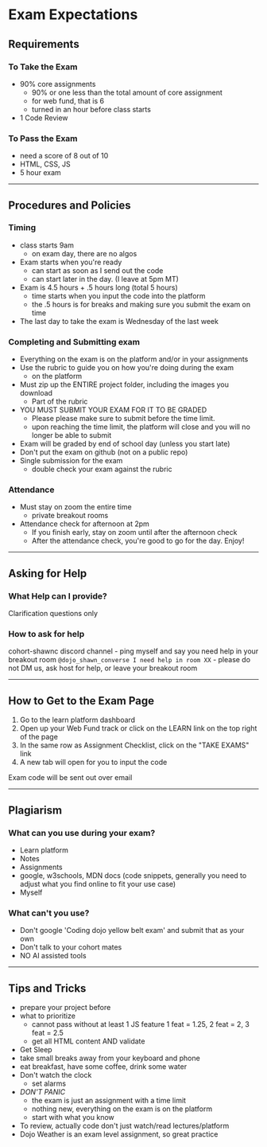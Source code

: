 # Exam Expectations

## Requirements

### To Take the Exam

- 90% core assignments
  - 90% or one less than the total amount of core assignment
  - for web fund, that is 6
  - turned in an hour before class starts
- 1 Code Review

### To Pass the Exam

- need a score of 8 out of 10
- HTML, CSS, JS
- 5 hour exam

---

## Procedures and Policies

### Timing

- class starts 9am
  - on exam day, there are no algos
- Exam starts when you're ready
  - can start as soon as I send out the code
  - can start later in the day. (I leave at 5pm MT)
- Exam is 4.5 hours + .5 hours long (total 5 hours)
  - time starts when you input the code into the platform
  - the .5 hours is for breaks and making sure you submit the exam on time
- The last day to take the exam is Wednesday of the last week

### Completing and Submitting exam

- Everything on the exam is on the platform and/or in your assignments
- Use the rubric to guide you on how you're doing during the exam
  - on the platform
- Must zip up the ENTIRE project folder, including the images you download
  - Part of the rubric
- YOU MUST SUBMIT YOUR EXAM FOR IT TO BE GRADED
  - Please please make sure to submit before the time limit.
  - upon reaching the time limit, the platform will close and you will no longer be able to submit
- Exam will be graded by end of school day (unless you start late)
- Don't put the exam on github (not on a public repo)
- Single submission for the exam
  - double check your exam against the rubric

### Attendance

- Must stay on zoom the entire time
  - private breakout rooms
- Attendance check for afternoon at 2pm
  - If you finish early, stay on zoom until after the afternoon check
  - After the attendance check, you're good to go for the day. Enjoy!

---

## Asking for Help

### What Help can I provide?

Clarification questions only

### How to ask for help

cohort-shawnc discord channel - ping myself and say you need help in your breakout room
`@dojo_shawn_converse I need help in room XX` - please do not DM us, ask host for help, or leave your breakout room

---

## How to Get to the Exam Page

1. Go to the learn platform dashboard
2. Open up your Web Fund track or click on the LEARN link on the top right of the page
3. In the same row as Assignment Checklist, click on the "TAKE EXAMS" link
4. A new tab will open for you to input the code

Exam code will be sent out over email

---

## Plagiarism

### What can you use during your exam?

- Learn platform
- Notes
- Assignments
- google, w3schools, MDN docs (code snippets, generally you need to adjust what you find online to fit your use case)
- Myself

### What can't you use?

- Don't google 'Coding dojo yellow belt exam' and submit that as your own
- Don't talk to your cohort mates
- NO AI assisted tools

---

## Tips and Tricks

- prepare your project before
- what to prioritize
  - cannot pass without at least 1 JS feature 1 feat = 1.25, 2 feat = 2, 3 feat = 2.5
  - get all HTML content AND validate
- Get Sleep
- take small breaks away from your keyboard and phone
- eat breakfast, have some coffee, drink some water
- Don't watch the clock
  - set alarms
- _*DON'T PANIC*_
  - the exam is just an assignment with a time limit
  - nothing new, everything on the exam is on the platform
  - start with what you know
- To review, actually code don't just watch/read lectures/platform
- Dojo Weather is an exam level assignment, so great practice

